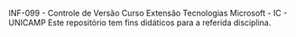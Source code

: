 INF-099 - Controle de Versão 
Curso Extensão Tecnologias Microsoft - IC - UNICAMP 
Este repositório tem fins didáticos para a referida disciplina.
